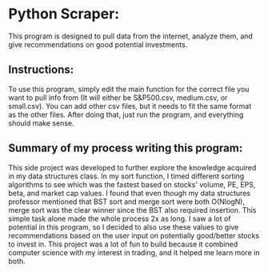 # Python Scraper:
This program is designed to pull data from the internet, analyze them, and give recommendations on good potential investments.

## Instructions:
To use this program, simply edit the main function for the correct file you want to pull info from (It will either be S&P500.csv, medium.csv, or small.csv).
You can add other csv files, but it needs to fit the same format as the other files.
After doing that, just run the program, and everything should make sense.

## Summary of my process writing this program:
This side project was developed to further explore the knowledge acquired in my data structures class.
In my sort function, I timed different sorting algorithms to see which was the fastest based on stocks' volume, PE, EPS, beta, and market cap values. I found that even though my data structures professor mentioned that BST sort and merge sort were both O(NlogN), merge sort was the clear winner since the BST also required insertion. This simple task alone made the whole process 2x as long.
I saw a lot of potential in this program, so I decided to also use these values to give recommendations based on the user input on potentially good/better stocks to invest in.
This project was a lot of fun to build because it combined computer science with my interest in trading, and it helped me learn more in both.
